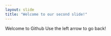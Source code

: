 ```yaml
---
layout: slide
title: "Welcome to our second slide!"
---
```

Welcome to Github
Use the left arrow to go back!
